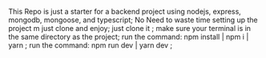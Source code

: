 This Repo is just a starter for a backend project using nodejs, express, mongodb, mongoose, and typescript;
No Need to waste time setting up the project m just clone and enjoy;
just clone it ;
make sure your terminal is in the same directory as the project;
run the command: npm install | npm i | yarn ;
run the command: npm run dev | yarn dev ;